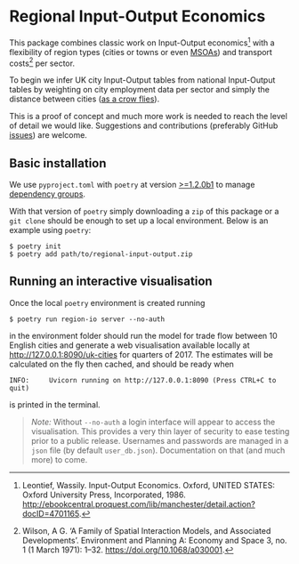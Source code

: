# Regional Input-Output Economics

This package combines classic work on Input-Output economics[^leontif] with a flexibility of region types (cities or towns or even [MSOAs](https://data.gov.uk/dataset/2cf1f346-2f74-4c06-bd4b-30d7e4df5ae7/middle-layer-super-output-area-msoa-boundaries)) and transport costs[^wilson] per sector.

To begin we infer UK city Input-Output tables from national Input-Output tables by weighting on city employment data per sector and simply the distance between cities ([as a crow flies](https://en.wikipedia.org/wiki/As_the_crow_flies)).

This is a proof of concept and much more work is needed to reach the level of detail we would like. Suggestions and contributions (preferably GitHub [issues](https://github.com/griff-rees/regional-input-output/issues/new)) are welcome.

## Basic installation

We use `pyproject.toml` with `poetry` at version [>=1.2.0b1](https://github.com/python-poetry/poetry/commit/dca6ff2699a06c0217ed6d5a278fa3146e4136ff) to manage [dependency groups](https://python-poetry.org/docs/master/managing-dependencies/#optional-groups).

With that version of `poetry` simply downloading a `zip` of this package or a `git clone` should be enough to set up a local environment. Below is an example using `poetry`:

```console
$ poetry init
$ poetry add path/to/regional-input-output.zip
```

## Running an interactive visualisation

Once the local `poetry` environment is created running

```console
$ poetry run region-io server --no-auth
```

in the environment folder should run the model for trade flow between 10 English cities and generate a web visualisation available locally at <http://127.0.0.1:8090/uk-cities> for quarters of 2017. The estimates will be calculated on the fly then cached, and should be ready when

```console
INFO:     Uvicorn running on http://127.0.0.1:8090 (Press CTRL+C to quit)
```

is printed in the terminal.

> *Note:* Without `--no-auth` a login interface will appear to access the visualisation. This provides a very thin layer of security to ease testing prior to a public release. Usernames and passwords are managed in a `json` file (by default `user_db.json`). Documentation on that (and much more) to come.

[^leontif]: Leontief, Wassily. Input-Output Economics. Oxford, UNITED STATES: Oxford University Press, Incorporated, 1986. http://ebookcentral.proquest.com/lib/manchester/detail.action?docID=4701165.

[^wilson]: Wilson, A G. ‘A Family of Spatial Interaction Models, and Associated Developments’. Environment and Planning A: Economy and Space 3, no. 1 (1 March 1971): 1–32. https://doi.org/10.1068/a030001.
